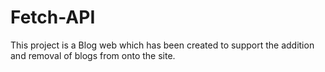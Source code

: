 # Fetch-API
 This project is a Blog web which has been created to support the addition and removal of blogs from onto the site. 

